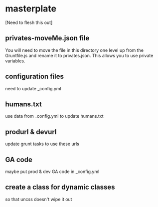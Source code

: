 masterplate
===========

[Need to flesh this out]

## privates-moveMe.json file
You will need to move the file in this directory one level up from the Gruntfile.js and rename it to privates.json. This allows you to use private variables.

## configuration files
need to update _config.yml

## humans.txt
use data from _config.yml to update humans.txt

## produrl & devurl
update grunt tasks to use these urls

## GA code
maybe put prod & dev GA code in _config.yml

## create a class for dynamic classes
so that uncss doesn't wipe it out